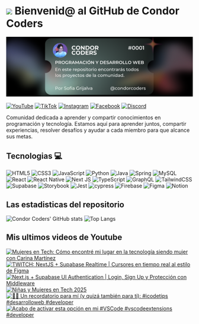 # <img src="https://media.giphy.com/media/lGhBlBMIN2XsEteTN3/giphy.gif" width="100"/> Bienvenid@ al GitHub de Condor Coders

![Banner de Condor Coders](banner-github-condor-coders.png)

[![YouTube](https://img.shields.io/badge/YouTube-%23FF0000.svg?style=for-the-badge&logo=YouTube&logoColor=white)](https://www.youtube.com/@condorcoders)
[![TikTok](https://img.shields.io/badge/TikTok-%23000000.svg?style=for-the-badge&logo=TikTok&logoColor=white)](https://www.tiktok.com/@condorcoders)
[![Instagram](https://img.shields.io/badge/Instagram-%23E4405F.svg?style=for-the-badge&logo=Instagram&logoColor=white)](https://www.instagram.com/condorcoders/)
[![Facebook](https://img.shields.io/badge/Facebook-%231877F2.svg?style=for-the-badge&logo=Facebook&logoColor=white)](https://www.facebook.com/condorcoders/)
[![Discord](https://img.shields.io/badge/Discord-%235865F2.svg?style=for-the-badge&logo=discord&logoColor=white)](https://discord.gg/ah7zYsBU)

Comunidad dedicada a aprender y compartir conocimientos en programación y tecnología. Estamos aquí para aprender juntos, compartir experiencias, resolver desafíos y ayudar a cada miembro para que alcance sus metas.

## Tecnologias 💻
![HTML5](https://img.shields.io/badge/html5-%23E34F26.svg?style=for-the-badge&logo=html5&logoColor=white)
![CSS3](https://img.shields.io/badge/css3-%231572B6.svg?style=for-the-badge&logo=css3&logoColor=white)
![JavaScript](https://img.shields.io/badge/javascript-%23323330.svg?style=for-the-badge&logo=javascript&logoColor=%23F7DF1E)
![Python](https://img.shields.io/badge/python-3670A0?style=for-the-badge&logo=python&logoColor=ffdd54)
![Java](https://img.shields.io/badge/java-%23ED8B00.svg?style=for-the-badge&logo=openjdk&logoColor=white)
![Spring](https://img.shields.io/badge/spring-%236DB33F.svg?style=for-the-badge&logo=spring&logoColor=white)
![MySQL](https://img.shields.io/badge/mysql-%2300f.svg?style=for-the-badge&logo=mysql&logoColor=white)
<br/>
![React](https://img.shields.io/badge/react-%2320232a.svg?style=for-the-badge&logo=react&logoColor=%2361DAFB)
![React Native](https://img.shields.io/badge/react_native-%2320232a.svg?style=for-the-badge&logo=react&logoColor=%2361DAFB)
![Next JS](https://img.shields.io/badge/Next-black?style=for-the-badge&logo=next.js&logoColor=white)
![TypeScript](https://img.shields.io/badge/typescript-%23007ACC.svg?style=for-the-badge&logo=typescript&logoColor=white)
![GraphQL](https://img.shields.io/badge/-GraphQL-E10098?style=for-the-badge&logo=graphql&logoColor=white)
![TailwindCSS](https://img.shields.io/badge/tailwindcss-%2338B2AC.svg?style=for-the-badge&logo=tailwind-css&logoColor=white)
<br/>
![Supabase](https://img.shields.io/badge/Supabase-3ECF8E?style=for-the-badge&logo=supabase&logoColor=white)
![Storybook](https://img.shields.io/badge/-Storybook-FF4785?style=for-the-badge&logo=storybook&logoColor=white)
![Jest](https://img.shields.io/badge/-jest-%23C21325?style=for-the-badge&logo=jest&logoColor=white)
![cypress](https://img.shields.io/badge/-cypress-%23E5E5E5?style=for-the-badge&logo=cypress&logoColor=058a5e)
![Firebase](https://img.shields.io/badge/Firebase-039BE5?style=for-the-badge&logo=Firebase&logoColor=white)
![Figma](https://img.shields.io/badge/figma-%23F24E1E.svg?style=for-the-badge&logo=figma&logoColor=white)
![Notion](https://img.shields.io/badge/Notion-%23000000.svg?style=for-the-badge&logo=notion&logoColor=white)

## Las estadisticas del repositorio
![Condor Coders' GitHub stats](https://github-readme-stats.vercel.app/api?username=condorcoders&show_icons=true&theme=dark) ![Top Langs](https://github-readme-stats.vercel.app/api/top-langs/?username=condorcoders&layout=compact&theme=dark)

## Mis ultimos videos de Youtube
<!-- BEGIN YOUTUBE-CARDS -->
[![Mujeres en Tech: Cómo encontré mi lugar en la tecnología siendo mujer con Carina Martínez](https://ytcards.demolab.com/?id=Sf3d5-r_u04&title=Mujeres+en+Tech%3A+C%C3%B3mo+encontr%C3%A9+mi+lugar+en+la+tecnolog%C3%ADa+siendo+mujer+con+Carina+Mart%C3%ADnez&lang=en&timestamp=1746610632&background_color=%230d1117&title_color=%23ffffff&stats_color=%23dedede&max_title_lines=1&width=250&border_radius=5 "Mujeres en Tech: Cómo encontré mi lugar en la tecnología siendo mujer con Carina Martínez")](https://www.youtube.com/watch?v=Sf3d5-r_u04)
[![TWITCH: NextJS + Supabase Realtime | Cursores en tiempo real al estilo de Figma](https://ytcards.demolab.com/?id=iJf1mjYBy8k&title=TWITCH%3A+NextJS+%2B+Supabase+Realtime+%7C+Cursores+en+tiempo+real+al+estilo+de+Figma&lang=en&timestamp=1746398468&background_color=%230d1117&title_color=%23ffffff&stats_color=%23dedede&max_title_lines=1&width=250&border_radius=5 "TWITCH: NextJS + Supabase Realtime | Cursores en tiempo real al estilo de Figma")](https://www.youtube.com/watch?v=iJf1mjYBy8k)
[![Next.js + Supabase UI Authentication | Login, Sign Up y Protección con Middleware](https://ytcards.demolab.com/?id=EvMYKrBaAJQ&title=Next.js+%2B+Supabase+UI+Authentication+%7C+Login%2C+Sign+Up+y+Protecci%C3%B3n+con+Middleware&lang=en&timestamp=1746029416&background_color=%230d1117&title_color=%23ffffff&stats_color=%23dedede&max_title_lines=1&width=250&border_radius=5 "Next.js + Supabase UI Authentication | Login, Sign Up y Protección con Middleware")](https://www.youtube.com/watch?v=EvMYKrBaAJQ)
[![Niñas y Mujeres en Tech 2025](https://ytcards.demolab.com/?id=w7mZeutcS24&title=Ni%C3%B1as+y+Mujeres+en+Tech+2025&lang=en&timestamp=1745714523&background_color=%230d1117&title_color=%23ffffff&stats_color=%23dedede&max_title_lines=1&width=250&border_radius=5 "Niñas y Mujeres en Tech 2025")](https://www.youtube.com/watch?v=w7mZeutcS24)
[![💆‍♀️ Un recordatorio para mí (y quizá también para ti): #icodetips #desarrolloweb #developer](https://ytcards.demolab.com/?id=8b-VfVy6XnU&title=%F0%9F%92%86%E2%80%8D%E2%99%80%EF%B8%8F+Un+recordatorio+para+m%C3%AD+%28y+quiz%C3%A1+tambi%C3%A9n+para+ti%29%3A+%23icodetips+%23desarrolloweb+%23developer&lang=en&timestamp=1744139835&background_color=%230d1117&title_color=%23ffffff&stats_color=%23dedede&max_title_lines=1&width=250&border_radius=5 "💆‍♀️ Un recordatorio para mí (y quizá también para ti): #icodetips #desarrolloweb #developer")](https://www.youtube.com/watch?v=8b-VfVy6XnU)
[![Acabo de activar esta opción en mi #VSCode #vscodeextensions #developer](https://ytcards.demolab.com/?id=N3oQxU07gzc&title=Acabo+de+activar+esta+opci%C3%B3n+en+mi+%23VSCode+%23vscodeextensions+%23developer&lang=en&timestamp=1743869708&background_color=%230d1117&title_color=%23ffffff&stats_color=%23dedede&max_title_lines=1&width=250&border_radius=5 "Acabo de activar esta opción en mi #VSCode #vscodeextensions #developer")](https://www.youtube.com/watch?v=N3oQxU07gzc)
<!-- END YOUTUBE-CARDS -->
